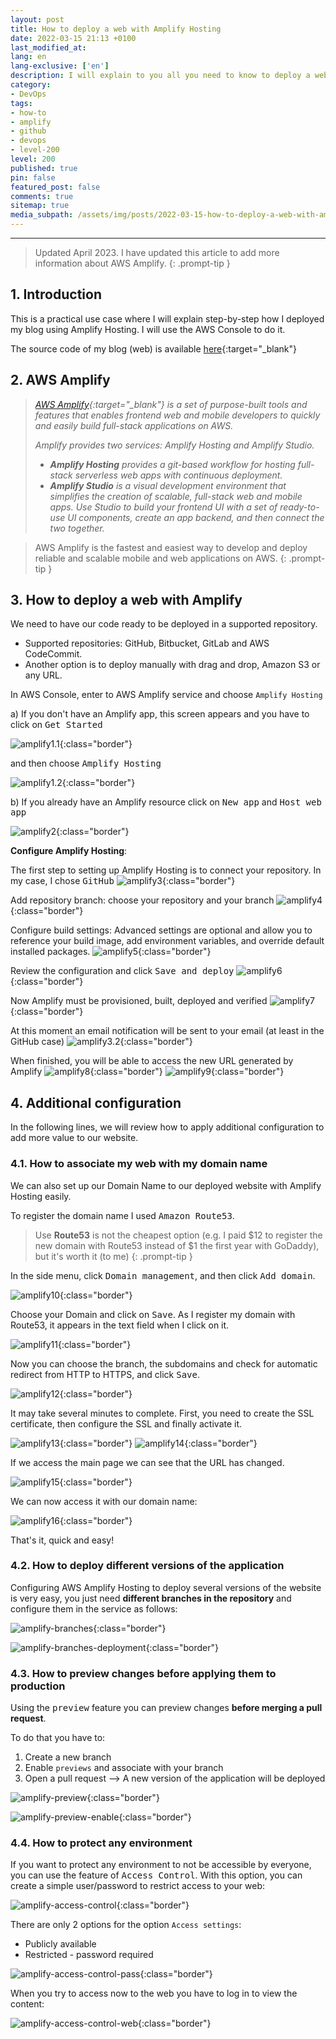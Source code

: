 ```yaml
---
layout: post
title: How to deploy a web with Amplify Hosting
date: 2022-03-15 21:13 +0100
last_modified_at:
lang: en
lang-exclusive: ['en']
description: I will explain to you all you need to know to deploy a web using AWS Amplify. I did it to deploy the first version of my blog, so I will use it as an example.
category:
- DevOps
tags:
- how-to
- amplify
- github
- devops
- level-200
level: 200
published: true
pin: false
featured_post: false
comments: true
sitemap: true
media_subpath: /assets/img/posts/2022-03-15-how-to-deploy-a-web-with-amplify/
---
```

---

> Updated April 2023. I have updated this article to add more information about AWS Amplify.
{: .prompt-tip }

## 1. Introduction

This is a practical use case where I will explain step-by-step how I deployed my blog using Amplify Hosting. I will use the AWS Console to do it.

The source code of my blog (web) is available [here](https://github.com/alazaroc/blog-web-code/){:target="_blank"}

## 2. AWS Amplify

> *[AWS Amplify](https://aws.amazon.com/amplify/){:target="_blank"} is a set of purpose-built tools and features that enables frontend web and mobile developers to quickly and easily build full-stack applications on AWS.*
>
> *Amplify provides two services: Amplify Hosting and Amplify Studio.*
>
> - ***Amplify Hosting** provides a git-based workflow for hosting full-stack serverless web apps with continuous deployment.*
> - ***Amplify Studio** is a visual development environment that simplifies the creation of scalable, full-stack web and mobile apps. Use Studio to build your frontend UI with a set of ready-to-use UI components, create an app backend, and then connect the two together.*

> AWS Amplify is the fastest and easiest way to develop and deploy reliable and scalable mobile and web applications on AWS.
{: .prompt-tip }

## 3. How to deploy a web with Amplify

We need to have our code ready to be deployed in a supported repository.

- Supported repositories: GitHub, Bitbucket, GitLab and AWS CodeCommit.
- Another option is to deploy manually with drag and drop, Amazon S3 or any URL.

In AWS Console, enter to AWS Amplify service and choose `Amplify Hosting`

a) If you don't have an Amplify app, this screen appears and you have to click on <kbd>Get Started</kbd>

![amplify1.1](amplify-1.1-new.png){:class="border"}

and then choose <kbd>Amplify Hosting</kbd>

![amplify1.2](amplify-1.2-new.png){:class="border"}  

b) If you already have an Amplify resource click on <kbd>New app</kbd> and <kbd>Host web app</kbd>

![amplify2](amplify-2.png){:class="border"}

**Configure Amplify Hosting**:

The first step to setting up Amplify Hosting is to connect your repository. In my case, I chose <kbd>GitHub</kbd>
  ![amplify3](amplify-3.png){:class="border"}

Add repository branch: choose your repository and your branch
  ![amplify4](amplify-4.png){:class="border"}

Configure build settings: Advanced settings are optional and allow you to reference your build image, add environment variables, and override default installed packages.
  ![amplify5](amplify-5.png){:class="border"}

Review the configuration and click <kbd>Save and deploy</kbd>
  ![amplify6](amplify-6.png){:class="border"}

Now Amplify must be provisioned, built, deployed and verified
  ![amplify7](amplify-7.png){:class="border"}

At this moment an email notification will be sent to your email (at least in the GitHub case)
  ![amplify3.2](amplify-3.2-github.png){:class="border"}

When finished, you will be able to access the new URL generated by Amplify
  ![amplify8](amplify-8-web.png){:class="border"}
  ![amplify9](amplify-9-web.png){:class="border"}

## 4. Additional configuration

In the following lines, we will review how to apply additional configuration to add more value to our website.

### 4.1. How to associate my web with my domain name

We can also set up our Domain Name to our deployed website with Amplify Hosting easily.

To register the domain name I used <kbd>Amazon Route53</kbd>.
> Use **Route53** is not the cheapest option (e.g. I paid $12 to register the new domain with Route53 instead of $1 the first year with GoDaddy), but it's worth it (to me)
{: .prompt-tip }

In the side menu, click <kbd>Domain management</kbd>, and then click <kbd>Add domain</kbd>.

![amplify10](amplify-10-domain.png){:class="border"}

Choose your Domain and click on <kbd>Save</kbd>. As I register my domain with Route53, it appears in the text field when I click on it.

![amplify11](amplify-11.png){:class="border"}

Now you can choose the branch, the subdomains and check for automatic redirect from HTTP to HTTPS, and click <kbd>Save</kbd>.

![amplify12](amplify-12.png){:class="border"}

It may take several minutes to complete. First, you need to create the SSL certificate, then configure the SSL and finally activate it.

![amplify13](amplify-13.png){:class="border"}
![amplify14](amplify-14.png){:class="border"}

If we access the main page we can see that the URL has changed.

![amplify15](amplify-15-web-2.png){:class="border"}

We can now access it with our domain name:

![amplify16](amplify-16-web-2.png){:class="border"}

That's it, quick and easy!

### 4.2. How to deploy different versions of the application

Configuring AWS Amplify Hosting to deploy several versions of the website is very easy, you just need **different branches in the repository** and configure them in the service as follows:

![amplify-branches](amplify-branches.png){:class="border"}

![amplify-branches-deployment](amplify-branches-deployment.png){:class="border"}

### 4.3. How to preview changes before applying them to production

Using the <kbd>preview</kbd> feature you can preview changes **before merging a pull request**.

To do that you have to:

1. Create a new branch
2. Enable `previews` and associate with your branch
3. Open a pull request --> A new version of the application will be deployed

![amplify-preview](amplify-preview.png){:class="border"}

![amplify-preview-enable](amplify-preview-enable.png){:class="border"}

### 4.4. How to protect any environment

If you want to protect any environment to not be accessible by everyone, you can use the feature of <kbd>Access Control</kbd>. With this option, you can create a simple user/password to restrict access to your web:

![amplify-access-control](amplify-access-control.png){:class="border"}

There are only 2 options for the option `Access settings`:

- Publicly available
- Restricted - password required

![amplify-access-control-pass](amplify-access-control-pass.png){:class="border"}

When you try to access now to the web you have to log in to view the content:

![amplify-access-control-web](amplify-access-control-web.png){:class="border"}

